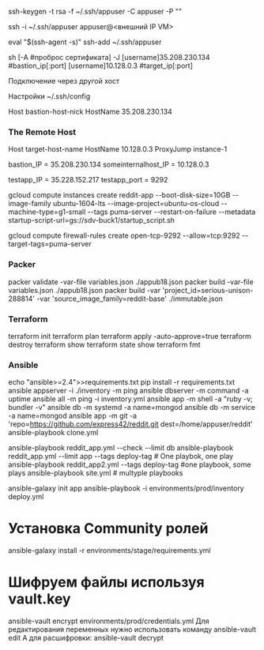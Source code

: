 ssh-keygen -t rsa -f ~/.ssh/appuser -C appuser -P ""

ssh -i ~/.ssh/appuser appuser@<внешний IP VM>

eval "$(ssh-agent -s)"
ssh-add ~/.ssh/appuser

sh [-A #проброс сертификата] -J [username]35.208.230.134 #bastion_ip[:port] [username]10.128.0.3 #target_ip[:port]

Подключение через другой хост


Настройки ~/.ssh/config 

Host bastion-host-nick
  HostName 35.208.230.134

### The Remote Host
Host target-host-name
  HostName 10.128.0.3
  ProxyJump instance-1

bastion_IP = 35.208.230.134
someinternalhost_IP = 10.128.0.3


testapp_IP = 35.228.152.217
testapp_port = 9292


gcloud compute instances create reddit-app --boot-disk-size=10GB --image-family ubuntu-1604-lts --image-project=ubuntu-os-cloud --machine-type=g1-small --tags puma-server --restart-on-failure --metadata startup-script-url=gs://sdv-buck1/startup_script.sh

gcloud compute firewall-rules create open-tcp-9292 --allow=tcp:9292 --target-tags=puma-server


### Packer
packer validate -var-file variables.json ./appub18.json
packer build -var-file variables.json ./appub18.json
packer build -var 'project_id=serious-unison-288814' -var 'source_image_family=reddit-base' ./immutable.json


### Terraform
terraform init
terraform plan
terraform apply -auto-approve=true
terraform destroy
terraform show
terraform state show
terraform fmt

### Ansible
echo "ansible>=2.4">>requirements.txt
pip install -r requirements.txt
ansible appserver -i ./inventory -m ping
ansible dbserver -m command -a uptime
ansible all -m ping -i inventory.yml
ansible app -m shell -a "ruby -v; bundler -v"
ansible db -m systemd -a name=mongod
ansible db -m service -a name=mongod
ansible app -m git -a 'repo=https://github.com/express42/reddit.git dest=/home/appuser/reddit'
ansible-playbook clone.yml

ansible-playbook reddit_app.yml --check --limit db
ansible-playbook reddit_app.yml --limit app --tags deploy-tag # One playbok, one play
ansible-playbook reddit_app2.yml --tags deploy-tag #one playbook, some plays
ansible-playbook site.yml # multyple playbooks

ansible-galaxy init app
ansible-playbook -i environments/prod/inventory deploy.yml

# Установка Community ролей 
ansible-galaxy install -r environments/stage/requirements.yml

# Шифруем файлы используя vault.key
ansible-vault encrypt environments/prod/credentials.yml
Для редактирования переменных нужно использовать
команду ansible-vault edit <file>
А для расшифровки: ansible-vault decrypt <file>
